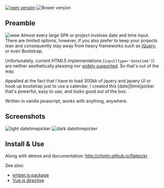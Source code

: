 [![npm version](https://badge.fury.io/js/flatpickr.svg)](https://www.npmjs.com/package/flatpickr)
![Bower version](https://badge.fury.io/bo/flatpickr-calendar.svg)

## Preamble
![wew](https://cloud.githubusercontent.com/assets/11352152/14397836/d02d2f7c-fdad-11e5-9658-bedfb997ff52.png)
Almost every large SPA or project involves date and time input. There are limited options, however, if you also prefer to keep your projects lean and consequently stay away from heavy frameworks such as [jQuery](https://jsperf.com/jquery-vs-javascript-performance-comparison/22), or even Bootstrap. 

Unfortunately, current HTML5 implementations (`input[type='datetime']`) are neither aesthetically pleasing nor [widely supported](http://caniuse.com/#feat=input-datetime). So that's out of the way.

Appalled at the fact that I have to load 300kb of jquery and jquery UI or hook up bootstrap just to use a calendar, I created this \[date\]\[time\]picker that's powerful, easy to use, and looks good out of the box. 

Written in vanilla javascript, works with anything, anywhere.

## Screenshots


![light datetimepicker](https://cloud.githubusercontent.com/assets/11352152/14218528/b80adb0a-f822-11e5-9e89-0020345fa80d.PNG)
![dark datetimepicker](https://cloud.githubusercontent.com/assets/11352152/12774092/8574034c-ca0f-11e5-9656-14711e806479.png)

## Install & Use
Along with demos and documentation: http://chmln.github.io/flatpickr


See also:
* [ember.js package](https://www.npmjs.com/package/ember-cli-flatpickr)
* [Vue.js directive](https://github.com/chmln/flatpickr/blob/gh-pages/src/flatpickr.vue.js)



